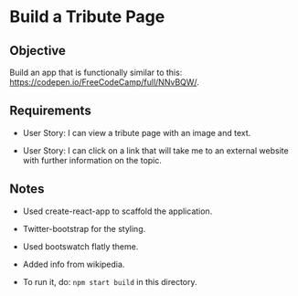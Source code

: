 # Build a Tribute Page

## Objective

Build an app that is functionally similar to this: https://codepen.io/FreeCodeCamp/full/NNvBQW/.

## Requirements

* User Story: I can view a tribute page with an image and text.

* User Story: I can click on a link that will take me to an external website with further information on the topic.

## Notes

* Used create-react-app to scaffold the application.

* Twitter-bootstrap for the styling.

* Used bootswatch flatly theme.

* Added info from wikipedia.

* To run it, do: `npm start build` in this directory.
